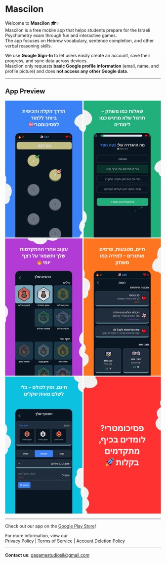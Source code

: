 # Mascilon

Welcome to **Mascilon** 🎓✨  
Mascilon is a free mobile app that helps students prepare for the Israeli Psychometry exam through fun and interactive games.  
The app focuses on Hebrew vocabulary, sentence completion, and other verbal reasoning skills.

We use **Google Sign-In** to let users easily create an account, save their progress, and sync data across devices.  
Mascilon only requests **basic Google profile information** (email, name, and profile picture) and does **not access any other Google data**.

---

## App Preview

<p align="center">
  <img src="images/1.png" alt="Mascilon app preview 1" width="250" />
  <img src="images/2.png" alt="Mascilon app preview 2" width="250" />
  <img src="images/3.png" alt="Mascilon app preview 3" width="250" />
  <img src="images/4.png" alt="Mascilon app preview 4" width="250" />
  <img src="images/5.png" alt="Mascilon app preview 5" width="250" />
  <img src="images/6.png" alt="Mascilon app preview 6" width="250" />
</p>

---

Check out our app on the [Google Play Store](https://play.google.com/store/apps/details?id=com.gastudios.mascilon)!

For more information, view our  
[Privacy Policy](privacy-policy.md) | [Terms of Service](terms.md) | [Account Deletion Policy](account-deletion.md)

---

**Contact us:** [gagamestudiosil@gmail.com](mailto:gagamestudiosil@gmail.com)
